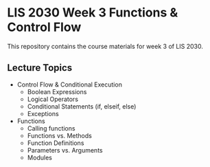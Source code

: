 # LIS 2030 Week 3 Functions & Control Flow


This repository contains the course materials for week 3 of LIS 2030.

## Lecture Topics
* Control Flow & Conditional Execution
    * Boolean Expressions
    * Logical Operators
    * Conditional Statements (if, elseif, else)
    * Exceptions
* Functions
    * Calling functions
    * Functions vs. Methods
    * Function Definitions
    * Parameters vs. Arguments
    * Modules